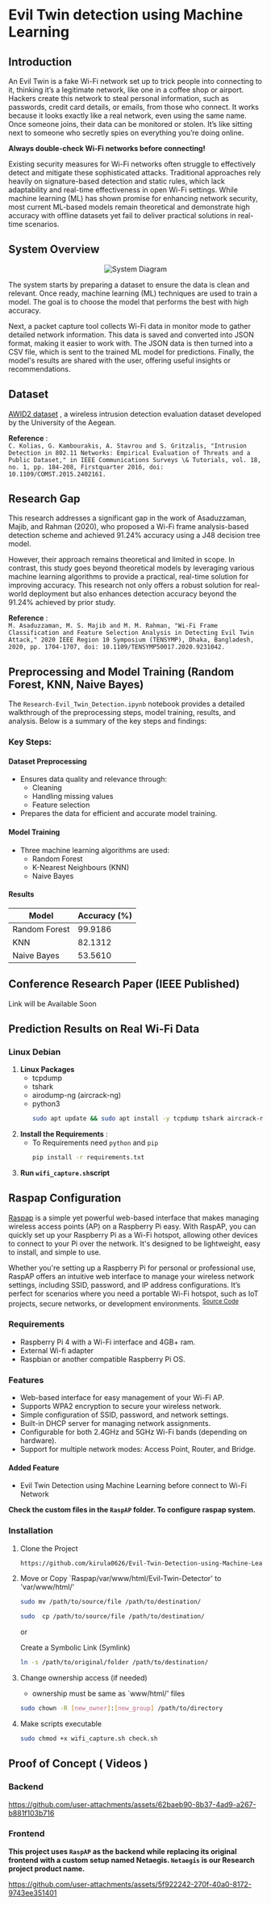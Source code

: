 # Evil Twin detection using Machine Learning
## Introduction
An Evil Twin is a fake Wi-Fi network set up to trick people into connecting to it, thinking it’s a legitimate network, like one in a coffee shop or airport. Hackers create this network to steal personal information, such as passwords, credit card details, or emails, from those who connect. It works because it looks exactly like a real network, even using the same name. Once someone joins, their data can be monitored or stolen. It’s like sitting next to someone who secretly spies on everything you’re doing online. 

<b>Always double-check Wi-Fi networks before connecting! </b>

Existing security measures for Wi-Fi networks often struggle to effectively detect and mitigate these sophisticated attacks. Traditional approaches rely heavily on signature-based detection and static rules, which lack adaptability and real-time effectiveness in open Wi-Fi settings. While machine learning (ML) has shown promise for enhancing network security, most current ML-based models remain theoretical and demonstrate high accuracy with offline datasets yet fail to deliver practical solutions in real-time scenarios.

## System Overview
<div align="center">
  <img src="/Assets/system_diagram.png" alt="System Diagram"/>
</div>

The system starts by preparing a dataset to ensure the data is clean and relevant. Once ready, machine learning (ML) techniques are used to train a model. The goal is to choose the model that performs the best with high accuracy.

Next, a packet capture tool collects Wi-Fi data in monitor mode to gather detailed network information. This data is saved and converted into JSON format, making it easier to work with. The JSON data is then turned into a CSV file, which is sent to the trained ML model for predictions. Finally, the model's results are shared with the user, offering useful insights or recommendations.

## Dataset
<a href="https://icsdweb.aegean.gr/awid/awid2" target="_blank">AWID2 dataset</a> , a wireless intrusion detection evaluation dataset developed by the University of the Aegean.

<b>Reference</b> : <br>
`
C. Kolias, G. Kambourakis, A. Stavrou and S. Gritzalis, "Intrusion Detection in 802.11 Networks: Empirical Evaluation of Threats and a Public Dataset," in IEEE Communications Surveys \& Tutorials, vol. 18, no. 1, pp. 184-208, Firstquarter 2016, doi: 10.1109/COMST.2015.2402161.
`

## Research Gap
This research addresses a significant gap in the work of Asaduzzaman, Majib, and Rahman (2020), who proposed a Wi-Fi frame analysis-based detection scheme and achieved 91.24% accuracy using a J48 decision tree model. 

However, their approach remains theoretical and limited in scope. In contrast, this study goes beyond theoretical models by leveraging various machine learning algorithms to provide a practical, real-time solution for improving accuracy. This research not only offers a robust solution for real-world deployment but also enhances detection accuracy beyond the 91.24% achieved by prior study.

<b>Reference</b> : <br>
`
M. Asaduzzaman, M. S. Majib and M. M. Rahman, "Wi-Fi Frame Classification and Feature Selection Analysis in Detecting Evil Twin Attack," 2020 IEEE Region 10 Symposium (TENSYMP), Dhaka, Bangladesh, 2020, pp. 1704-1707, doi: 10.1109/TENSYMP50017.2020.9231042.
`
## Preprocessing and Model Training (Random Forest, KNN, Naive Bayes)
The `Research-Evil_Twin_Detection.ipynb` notebook provides a detailed walkthrough of the preprocessing steps, model training, results, and analysis. Below is a summary of the key steps and findings:

### Key Steps:
#### Dataset Preprocessing
  - Ensures data quality and relevance through:
    - Cleaning
    - Handling missing values
    - Feature selection
  - Prepares the data for efficient and accurate model training.

#### Model Training
  - Three machine learning algorithms are used:
    - Random Forest
    - K-Nearest Neighbours (KNN)
    - Naive Bayes
#### Results
| Model | Accuracy (%) |
| ------ | ------ |
| Random Forest | 99.9186 |
| KNN | 82.1312 |
| Naive Bayes | 53.5610 |

## Conference Research Paper (IEEE Published)
Link will be Available Soon

## Prediction Results on Real Wi-Fi Data
### Linux Debian
1. **Linux Packages**
   - tcpdump
   - tshark
   - airodump-ng (aircrack-ng)
   - python3
      ```bash
      sudo apt update && sudo apt install -y tcpdump tshark aircrack-ng python3
      ```
3. **Install the Requirements** :
   - To Requirements need `python` and `pip`
      ```bash
      pip install -r requirements.txt
      ```
1. **Run `wifi_capture.sh`script**
      
## Raspap Configuration
<a href="https://raspap.com/" traget="_blank">Raspap</a> is a simple yet powerful web-based interface that makes managing wireless access points (AP) on a Raspberry Pi easy. With RaspAP, you can quickly set up your Raspberry Pi as a Wi-Fi hotspot, allowing other devices to connect to your Pi over the network. It's designed to be lightweight, easy to install, and simple to use.

Whether you're setting up a Raspberry Pi for personal or professional use, RaspAP offers an intuitive web interface to manage your wireless network settings, including SSID, password, and IP address configurations. It’s perfect for scenarios where you need a portable Wi-Fi hotspot, such as IoT projects, secure networks, or development environments. <sup><a href="https://github.com/RaspAP/raspap-webgui.git" traget="_blank">Source Code<a/></sup>

### Requirements
  - Raspberry Pi 4 with a Wi-Fi interface and 4GB+ ram.
  - External Wi-fi adapter
  - Raspbian or another compatible Raspberry Pi OS.

### Features
  - Web-based interface for easy management of your Wi-Fi AP.
  - Supports WPA2 encryption to secure your wireless network.
  - Simple configuration of SSID, password, and network settings.
  - Built-in DHCP server for managing network assignments.
  - Configurable for both 2.4GHz and 5GHz Wi-Fi bands (depending on hardware).
  - Support for multiple network modes: Access Point, Router, and Bridge.
  #### Added Feature
  - Evil Twin Detection using Machine Learning before connect to Wi-Fi Network

**Check the custom files in the `RaspAP` folder. To configure raspap system.**

### Installation
1. Clone the Project
   ```bash
   https://github.com/kirula0626/Evil-Twin-Detection-using-Machine-Learning.git
   ```
2. Move or Copy `Raspap/var/www/html/Evil-Twin-Detector' to 'var/www/html/'
   ```bash
   sudo mv /path/to/source/file /path/to/destination/
   ```
   ```bash
   sudo  cp /path/to/source/file /path/to/destination/
   ```
   or

   Create a Symbolic Link (Symlink)
   ```bash
   ln -s /path/to/original/folder /path/to/destination/
   ```
   
3. Change ownership access (if needed)
   - ownership must be same as `www/html/' files
   ```bash
   sudo chown -R [new_owner]:[new_group] /path/to/directory
   ````
4. Make scripts executable
   ```bash
   sudo chmod +x wifi_capture.sh check.sh
   ```
## Proof of Concept ( Videos )
### Backend

https://github.com/user-attachments/assets/62baeb90-8b37-4ad9-a267-b881f103b716

### Frontend
**This project uses `RaspAP` as the backend while replacing its original frontend with a custom setup named Netaegis. `Netaegis` is our Research project product name.**

https://github.com/user-attachments/assets/5f922242-270f-40a0-8172-9743ee351401


